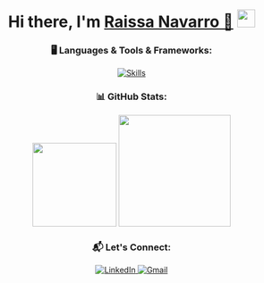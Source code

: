 <p align="center">

<div dsplay="inline-block">


</div>

<h1 align="center">Hi there, I'm <a href="https://www.linkedin.com/in/raissanavarro//" target="_blank">Raissa Navarro 👋</a> <img
src="https://github.com/RaissaNavarro/RaissaNavarro/raw/main/images/Hi.gif" height="32"/></h1>




<h3 align="center">🖥️ Languages & Tools & Frameworks:</h3>

<p align="center">
  <a href="https://skillicons.dev">
    <img src="https://skillicons.dev/icons?i=js,py,django,fastapi,react,spring,html,css,java,angular,ts" alt="Skills"/>
  </a>
</p>


<h3 align="center">📊 GitHub Stats:</h3>

<p align="center">
  <img src="https://streak-stats.demolab.com/?user=RaissaNavarro&theme=dark" height="150"/>
  <img src="https://github-readme-stats.vercel.app/api/top-langs/?username=RaissaNavarro&layout=donut&theme=dark&card_width=200" height="200"/>
</p>



<h3 align="center">📬 Let's Connect:</h3>

<p align="center">
  <a href="https://www.linkedin.com/in/raissanavarro/">
    <img src="https://skillicons.dev/icons?i=linkedin" alt="LinkedIn"/>
  </a>
  <a href="mailto:raissanavarro66@gmail.com">
    <img src="https://skillicons.dev/icons?i=gmail" alt="Gmail"/>
  </a>
</p>



<br/>






